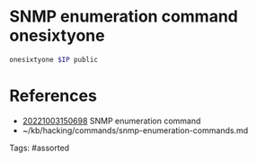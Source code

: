 # SNMP enumeration command onesixtyone
```bash
onesixtyone $IP public
```

# References
- [20221003150698](/zet/20221003150698/README.md) SNMP enumeration command
- ~/kb/hacking/commands/snmp-enumeration-commands.md

Tags:
    #assorted
